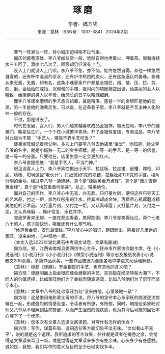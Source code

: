 # <center>琢 磨</center>

<div align=center><img src="https://raw.githubusercontent.com/leaguecn/magazines/main/img_authors/%25d7%25f7%25d5%25df%25a3%25ba%25bd%25d2%25b7%25bd%25cf%25fe.jpg"></div>

<center>来源：意林   ISSN号：1007-3841   2024年2期</center>

* * *

<br>　　寒气一阵紧似一阵，将小城压迫得喘不过气来。  
　　逼仄的酱巷深处，李八爷如往常一般，悠然自得地烤着火、呷着茶。眼看得续水三五回了，添炭七八次了，顾客却仍旧没有上门。  
　　没人上门就没人上门呗，李八爷不急，亦不恼，始终悠然自得。和他一样悠然自得的，还有杯中温润的茶水，还有炉中热烈的炭火，还有这条逼仄的酱巷。酱巷从来无酱，无酱，却有名，这条小巷家家户户都是金银匠，熔、敲、压、拉、剪、刻、磨，金灿灿的戒指、沉甸甸的手镯、银闪闪的项圈横空出世，给美丽的女人以精致，给康健的男人以华贵，给悠长的日子以精琢细磨。  
　　而李八爷琢金磨银的手艺承自祖辈，最是精湛。酱巷一半的金银匠是他的徒弟，另一半是他的晚辈后生，可以说，在这条巷子里，李八爷就是手艺出神入化的神一般的存在。  
　　不过，那是过去了。  
　　时代在发展，女人们、男人们越来越喜欢成品金银饰，顺天应地，李八爷的徒弟们、晚辈后生们，一个个在小城繁华卖场，开了金银珠宝店，专卖成品。李八爷对此极为不屑：“手艺人，哪能不靠手艺吃饭？”  
　　徒弟家旺惦记着师父咧，多次上门要李八爷去他店里“坐堂”，他知道，師父李八爷的名字，就是小城独一无二的金字招牌，是一等一的手艺，是一等一的信誉，是一等一的分量。只要他在，店里生意一定会更加红火。  
　　李八爷直接拒绝：“我是手艺人，不当门神。”  
　　眼见没客人上门，李八爷索性搬出小天平、拉丝板、拉丝钳、嵌槽、焊枪、印泥、喷枪、坩埚这些“老伙计”，打细微如1克的项链，拉粗壮如120克的手链。棱角分明的金块，经过李八爷一通琢磨，真个是“揉破黄金万点轻”，真个是“蛾儿雪柳黄金缕”，真个是“梅蕊重重何俗甚”。总之，精美绝伦。  
　　面对自己的杰作，李八爷心中无喜，亦无悲。只打量片刻，便将这样巧夺天工的艺术品，付之一炬，熔为红彤彤的汁水。待其冷却成金块，再费尽心机琢磨成精美绝伦的艺术品。又打量片刻，又付之一炬，又认真琢磨；又打量片刻，又付之一炬，又认真琢磨……循环往复，乐在其中。  
　　邻居罗寿来无聊，一直在旁边看着，笑得跌倒，李八爷亦笑得灿烂。两个七老八十的人，孩子般快乐，哪里还有什么寒气哟。  
　　“休道黄金贵，安乐最值钱。”李八爷心中的唱词，磅礴而出。隔着好几里远的家旺，没来由地，心中倏地一紧。  
　　（本文入选2022年湖北黄石中考语文试卷，文章有删减）  
　　揭方晓，男，江西省南城县委网信中心主任，抚州市作家协会副主席。在《小说选刊》《小说月刊》《小小说月刊》《微型小说选刊》等杂志及报纸发表小小说、散文200余篇，多篇作品获奖，一些作品被选为全国各地中学语文阅读理解题。  
　　《意林》：标题《琢磨》，有金银匠的手艺，也有其他的含义吧？  
　　揭方晓：琢磨明面上指金银匠琢金磨银的手艺，实则指在经济转型大潮下，不同人的价值选择，比如家旺他们为了金钱而随波逐流，比如八爷他们为了职守而坚守本心。  
　　《意林》：文章中八爷的徒弟家旺为何“没来由地，心里倏地一紧”？  
　　揭方晓：这是借用电影蒙太奇的手法，将八爷的坚守本心与家旺的随波逐流剪辑在一起，形成强烈的情感反差，令读者有所思，有所想。同时，暗指徒弟家旺对师父八爷从不理解到猛然警醒，从而产生强烈的愧疚感，也为其今后可能的回归本心埋下了一个伏笔。  
　　《意林》：您多次有文章入选语文阅读题，对写作有怎样的体会？  
　　揭方晓：写作，谋篇布局、遣词造句等方面切忌平淡无味。“文似看山不喜平”，说的就是这个道理。我所追求的写作效果，往往就是读者在掩卷之余，会觉得这文章读来耳目一新，或是觉得这文章读来多少有些余味，心头多少有些感触。诚如是，我想，我们写作的意义及目的至少已经实现多半。
